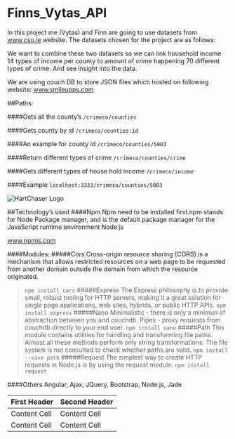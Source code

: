 # Finns_Vytas_API

In this project me (Vytas) and Finn are going to use datasets from www.cso.ie website.
The datasets chosen for the project are as follows:

We want to combine these two datasets so we can link household income 14 types of income per county to amount of crime happening 70 different types of crime. And see insight into the data.

We are using couch DB to store JSON files which hosted on following website: www.smileupps.com


##Paths:

####Gets all the county’s
`/crimeco/counties`

####Gets county by id
`/crimeco/counties:id`

####An example for county id
`/crimeco/counties/5003`

####Return different types of crime 
`/crimeco/counties/crime`

####Gets different types of house hold income
`/crimeco/income`

####Example
`localhost:3333/crimeco/counties/5003`

![HartChaser Logo](https://github.com/VytasHub/UnityGameBrowser/blob/master/FinishedBrowser/Assets/returnLogo.png "HartChaser")


##Technology’s used
####Npm
Npm need to be installed first.npm stands for Node Package manager, and is the default package manager for the JavaScript runtime environment Node.js

www.npmjs.com

####Modules: 
#####Cors
Cross-origin resource sharing (CORS) is a mechanism that allows restricted resources on a web page to be requested from another domain outside the domain from which the resource originated.
>`npm install cors`
#####Express
The Express philosophy is to provide small, robust tooling for HTTP servers, making it a great solution for single page applications, web sites, hybrids, or public HTTP APIs.
`npm install express`
#####Nano
Minimalistic - there is only a minimun of abstraction between you and couchdb.
Pipes - proxy requests from couchdb directly to your end user.
`npm install nano`
#####Path
This module contains utilities for handling and transforming file paths. Almost all these methods perform only string transformations. The file system is not consulted to check whether paths are valid.
`npm install --save path`
#####Request
The simplest way to create HTTP requests in Node.js is by using the request module.
`npm install request`

####Others
Angular, Ajax, JQuery, Bootstrap, Node.js, Jade

First Header  | Second Header
------------- | -------------
Content Cell  | Content Cell
Content Cell  | Content Cell







